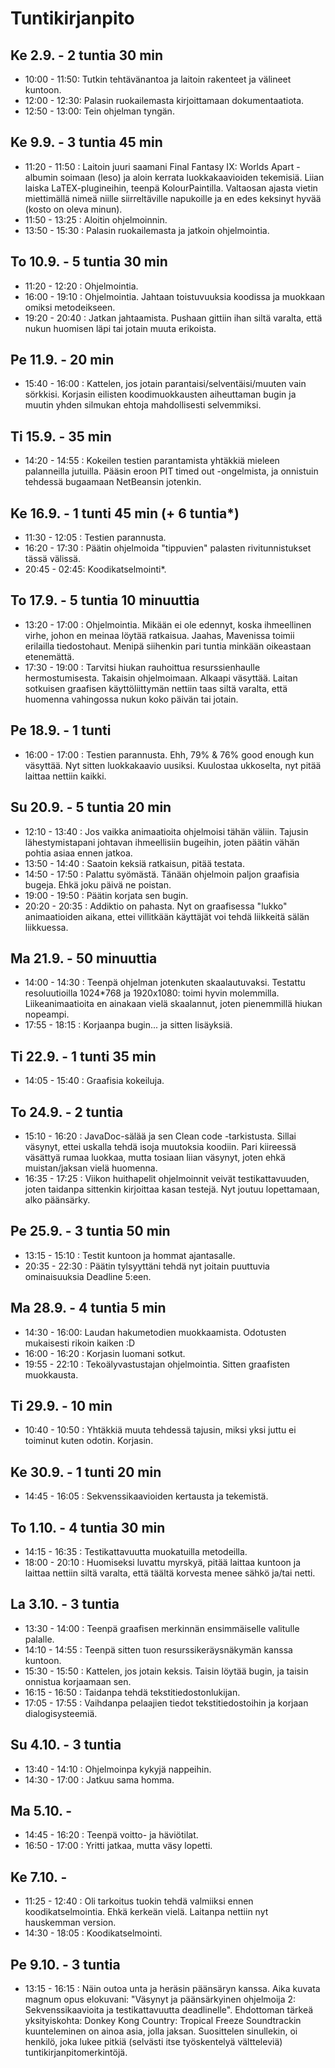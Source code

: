 # Tuntikirjanpito

## Ke 2.9. - 2 tuntia 30 min
- 10:00 - 11:50: Tutkin tehtävänantoa ja laitoin rakenteet ja välineet kuntoon.
- 12:00 - 12:30: Palasin ruokailemasta kirjoittamaan dokumentaatiota.
- 12:50 - 13:00: Tein ohjelman tyngän.

## Ke 9.9. - 3 tuntia 45 min
- 11:20 - 11:50 : Laitoin juuri saamani Final Fantasy IX: Worlds Apart -albumin soimaan (leso) ja aloin kerrata luokkakaavioiden tekemisiä. Liian laiska LaTEX-plugineihin, teenpä KolourPaintilla. Valtaosan ajasta vietin miettimällä nimeä niille siirreltäville napukoille ja en edes keksinyt hyvää (kosto on oleva minun).
- 11:50 - 13:25 : Aloitin ohjelmoinnin.
- 13:50 - 15:30 : Palasin ruokailemasta ja jatkoin ohjelmointia.

## To 10.9. - 5 tuntia 30 min
- 11:20 - 12:20 : Ohjelmointia.
- 16:00 - 19:10 : Ohjelmointia. Jahtaan toistuvuuksia koodissa ja muokkaan omiksi metodeikseen.
- 19:20 - 20:40 : Jatkan jahtaamista. Pushaan gittiin ihan siltä varalta, että nukun huomisen läpi tai jotain muuta erikoista.

## Pe 11.9. - 20 min
- 15:40 - 16:00 : Kattelen, jos jotain parantaisi/selventäisi/muuten vain sörkkisi. Korjasin eilisten koodimuokkausten aiheuttaman bugin ja muutin yhden silmukan ehtoja mahdollisesti selvemmiksi.

## Ti 15.9. - 35 min
- 14:20 - 14:55 : Kokeilen testien parantamista yhtäkkiä mieleen palanneilla jutuilla. Pääsin eroon PIT timed out -ongelmista, ja onnistuin tehdessä bugaamaan NetBeansin jotenkin.

## Ke 16.9. - 1 tunti 45 min (+ 6 tuntia*)
- 11:30 - 12:05 : Testien parannusta.
- 16:20 - 17:30 : Päätin ohjelmoida "tippuvien" palasten rivitunnistukset tässä välissä.
- 20:45 - 02:45: Koodikatselmointi*.

## To 17.9. - 5 tuntia 10 minuuttia
- 13:20 - 17:00 : Ohjelmointia. Mikään ei ole edennyt, koska ihmeellinen virhe, johon en meinaa löytää ratkaisua. Jaahas, Mavenissa toimii erilailla tiedostohaut. Menipä siihenkin pari tuntia minkään oikeastaan etenemättä.
- 17:30 - 19:00 : Tarvitsi hiukan rauhoittua resurssienhaulle hermostumisesta. Takaisin ohjelmoimaan. Alkaapi väsyttää. Laitan sotkuisen graafisen käyttöliittymän nettiin taas siltä varalta, että huomenna vahingossa nukun koko päivän tai jotain.

## Pe 18.9. - 1 tunti
- 16:00 - 17:00 : Testien parannusta. Ehh, 79% & 76% good enough kun väsyttää. Nyt sitten luokkakaavio uusiksi. Kuulostaa ukkoselta, nyt pitää laittaa nettiin kaikki.

## Su 20.9. - 5 tuntia 20 min
- 12:10 - 13:40 : Jos vaikka animaatioita ohjelmoisi tähän väliin. Tajusin lähestymistapani johtavan ihmeellisiin bugeihin, joten päätin vähän pohtia asiaa ennen jatkoa.
- 13:50 - 14:40 : Saatoin keksiä ratkaisun, pitää testata.
- 14:50 - 17:50 : Palattu syömästä. Tänään ohjelmoin paljon graafisia bugeja. Ehkä joku päivä ne poistan.
- 19:00 - 19:50 : Päätin korjata sen bugin.
- 20:20 - 20:35 : Addiktio on pahasta. Nyt on graafisessa "lukko" animaatioiden aikana, ettei villitkään käyttäjät voi tehdä liikkeitä sälän liikkuessa.

## Ma 21.9. - 50 minuuttia
- 14:00 - 14:30 : Teenpä ohjelman jotenkuten skaalautuvaksi. Testattu resoluutioilla 1024*768 ja 1920x1080: toimi hyvin molemmilla. Liikeanimaatioita en ainakaan vielä skaalannut, joten pienemmillä hiukan nopeampi.
- 17:55 - 18:15 : Korjaanpa bugin... ja sitten lisäyksiä.

## Ti 22.9. - 1 tunti 35 min
- 14:05 - 15:40 : Graafisia kokeiluja.

## To 24.9. - 2 tuntia
- 15:10 - 16:20 : JavaDoc-sälää ja sen Clean code -tarkistusta. Sillai väsynyt, ettei uskalla tehdä isoja muutoksia koodiin. Pari kiireessä väsättyä rumaa luokkaa, mutta tosiaan liian väsynyt, joten ehkä muistan/jaksan vielä huomenna.
- 16:35 - 17:25 : Viikon huithapelit ohjelmoinnit veivät testikattavuuden, joten taidanpa sittenkin kirjoittaa kasan testejä. Nyt joutuu lopettamaan, alko päänsärky.

## Pe 25.9. - 3 tuntia 50 min
- 13:15 - 15:10 : Testit kuntoon ja hommat ajantasalle.
- 20:35 - 22:30 : Päätin tylsyyttäni tehdä nyt joitain puuttuvia ominaisuuksia Deadline 5:een.

## Ma 28.9. - 4 tuntia 5 min
- 14:30 - 16:00: Laudan hakumetodien muokkaamista. Odotusten mukaisesti rikoin kaiken :D
- 16:00 - 16:20 : Korjasin luomani sotkut.
- 19:55 - 22:10 : Tekoälyvastustajan ohjelmointia. Sitten graafisten muokkausta.

## Ti 29.9. - 10 min
- 10:40 - 10:50 : Yhtäkkiä muuta tehdessä tajusin, miksi yksi juttu ei toiminut kuten odotin. Korjasin.

## Ke 30.9. - 1 tunti 20 min
- 14:45 - 16:05 : Sekvenssikaavioiden kertausta ja tekemistä.

## To 1.10. - 4 tuntia 30 min
- 14:15 - 16:35 : Testikattavuutta muokatuilla metodeilla.
- 18:00 - 20:10 : Huomiseksi luvattu myrskyä, pitää laittaa kuntoon ja laittaa nettiin siltä varalta, että täältä korvesta menee sähkö ja/tai netti.

## La 3.10. - 3 tuntia 
- 13:30 - 14:00 : Teenpä graafisen merkinnän ensimmäiselle valitulle palalle.
- 14:10 - 14:55 : Teenpä sitten tuon resurssikeräysnäkymän kanssa kuntoon.
- 15:30 - 15:50 : Kattelen, jos jotain keksis. Taisin löytää bugin, ja taisin onnistua korjaamaan sen. 
- 16:15 - 16:50 : Taidanpa tehdä tekstitiedostonlukijan.
- 17:05 - 17:55 : Vaihdanpa pelaajien tiedot tekstitiedostoihin ja korjaan dialogisysteemiä.

## Su 4.10. - 3 tuntia
- 13:40 - 14:10 : Ohjelmoinpa kykyjä nappeihin.
- 14:30 - 17:00 : Jatkuu sama homma.

## Ma 5.10. - 
- 14:45 - 16:20 : Teenpä voitto- ja häviötilat.
- 16:50 - 17:00 : Yritti jatkaa, mutta väsy lopetti.

## Ke 7.10. - 
- 11:25 - 12:40 : Oli tarkoitus tuokin tehdä valmiiksi ennen koodikatselmointia. Ehkä kerkeän vielä. Laitanpa nettiin nyt hauskemman version.
- 14:30 - 18:05 : Koodikatselmointi.

## Pe 9.10. - 3 tuntia
- 13:15 - 16:15 : Näin outoa unta ja heräsin päänsäryn kanssa. Aika kuvata magnum opus elokuvani: "Väsynyt ja päänsärkyinen ohjelmoija 2: Sekvenssikaavioita ja testikattavuutta deadlinelle". Ehdottoman tärkeä yksityiskohta: Donkey Kong Country: Tropical Freeze Soundtrackin kuunteleminen on ainoa asia, jolla jaksan. Suosittelen sinullekin, oi henkilö, joka lukee pitkiä (selvästi itse työskentelyä vältteleviä) tuntikirjanpitomerkintöjä.